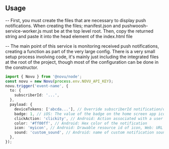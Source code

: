 ## Usage

-- First, you must create the files that are necessary to display push notifications. When creating the files; manifest.json and pushwoosh-service-worker.js must be at the top level root. Then, copy the returned string and paste it into the head element of the index.html file

-- The main point of this service is monitoring received push notifications, creating a function as part of the very large config. There is a very small setup process involving code, it's mainly just including the integrated files at the root of the project, though most of the configuration can be done in the constructor.

```ts
import { Novu } from '@novu/node';
const novu = new Novu(process.env.NOVU_API_KEY);
novu.trigger('event-name', {
  to: {
    subscriberId: '...',
  },
  payload: {
    deviceTokens: ['abcda...'], // Override subscriberId notification/device identifiers
    badge: 1, // iOS: The value of the badge on the home screen app icon, if 0 then the badge is removed.
    clickAction: 'clickity', // Android: Action associated with a user click on the notification.
    color: '#ff00ff', // Android: Hex color of the notification
    icon: 'myicon', // Android: Drawable resource id of icon, Web: URL to icon
    sound: 'custom_sound', // Android: name of custom notification sound
  },
});
```
